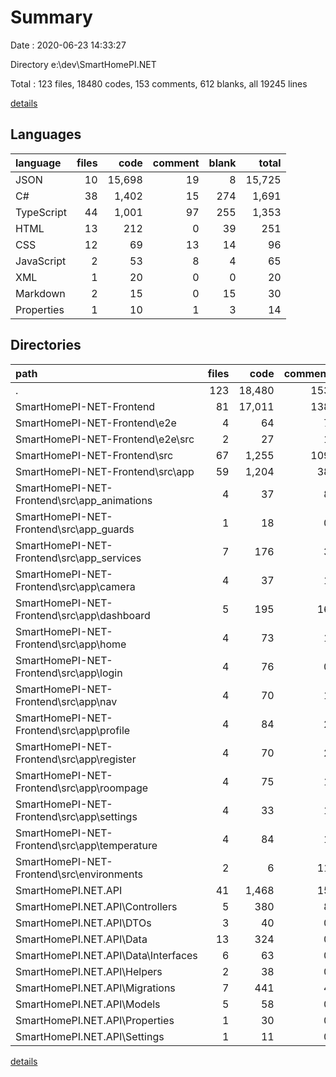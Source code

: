 # Summary

Date : 2020-06-23 14:33:27

Directory e:\dev\SmartHomePI.NET

Total : 123 files,  18480 codes, 153 comments, 612 blanks, all 19245 lines

[details](details.md)

## Languages
| language | files | code | comment | blank | total |
| :--- | ---: | ---: | ---: | ---: | ---: |
| JSON | 10 | 15,698 | 19 | 8 | 15,725 |
| C# | 38 | 1,402 | 15 | 274 | 1,691 |
| TypeScript | 44 | 1,001 | 97 | 255 | 1,353 |
| HTML | 13 | 212 | 0 | 39 | 251 |
| CSS | 12 | 69 | 13 | 14 | 96 |
| JavaScript | 2 | 53 | 8 | 4 | 65 |
| XML | 1 | 20 | 0 | 0 | 20 |
| Markdown | 2 | 15 | 0 | 15 | 30 |
| Properties | 1 | 10 | 1 | 3 | 14 |

## Directories
| path | files | code | comment | blank | total |
| :--- | ---: | ---: | ---: | ---: | ---: |
| . | 123 | 18,480 | 153 | 612 | 19,245 |
| SmartHomePI-NET-Frontend | 81 | 17,011 | 138 | 335 | 17,484 |
| SmartHomePI-NET-Frontend\e2e | 4 | 64 | 7 | 11 | 82 |
| SmartHomePI-NET-Frontend\e2e\src | 2 | 27 | 1 | 8 | 36 |
| SmartHomePI-NET-Frontend\src | 67 | 1,255 | 109 | 300 | 1,664 |
| SmartHomePI-NET-Frontend\src\app | 59 | 1,204 | 38 | 279 | 1,521 |
| SmartHomePI-NET-Frontend\src\app\_animations | 4 | 37 | 8 | 12 | 57 |
| SmartHomePI-NET-Frontend\src\app\_guards | 1 | 18 | 0 | 3 | 21 |
| SmartHomePI-NET-Frontend\src\app\_services | 7 | 176 | 3 | 45 | 224 |
| SmartHomePI-NET-Frontend\src\app\camera | 4 | 37 | 1 | 14 | 52 |
| SmartHomePI-NET-Frontend\src\app\dashboard | 5 | 195 | 16 | 35 | 246 |
| SmartHomePI-NET-Frontend\src\app\home | 4 | 73 | 1 | 21 | 95 |
| SmartHomePI-NET-Frontend\src\app\login | 4 | 76 | 0 | 17 | 93 |
| SmartHomePI-NET-Frontend\src\app\nav | 4 | 70 | 1 | 16 | 87 |
| SmartHomePI-NET-Frontend\src\app\profile | 4 | 84 | 2 | 20 | 106 |
| SmartHomePI-NET-Frontend\src\app\register | 4 | 70 | 2 | 19 | 91 |
| SmartHomePI-NET-Frontend\src\app\roompage | 4 | 75 | 1 | 25 | 101 |
| SmartHomePI-NET-Frontend\src\app\settings | 4 | 33 | 1 | 14 | 48 |
| SmartHomePI-NET-Frontend\src\app\temperature | 4 | 84 | 1 | 20 | 105 |
| SmartHomePI-NET-Frontend\src\environments | 2 | 6 | 11 | 4 | 21 |
| SmartHomePI.NET.API | 41 | 1,468 | 15 | 276 | 1,759 |
| SmartHomePI.NET.API\Controllers | 5 | 380 | 8 | 60 | 448 |
| SmartHomePI.NET.API\DTOs | 3 | 40 | 0 | 9 | 49 |
| SmartHomePI.NET.API\Data | 13 | 324 | 0 | 58 | 382 |
| SmartHomePI.NET.API\Data\Interfaces | 6 | 63 | 0 | 12 | 75 |
| SmartHomePI.NET.API\Helpers | 2 | 38 | 0 | 4 | 42 |
| SmartHomePI.NET.API\Migrations | 7 | 441 | 4 | 114 | 559 |
| SmartHomePI.NET.API\Models | 5 | 58 | 0 | 6 | 64 |
| SmartHomePI.NET.API\Properties | 1 | 30 | 0 | 1 | 31 |
| SmartHomePI.NET.API\Settings | 1 | 11 | 0 | 0 | 11 |

[details](details.md)